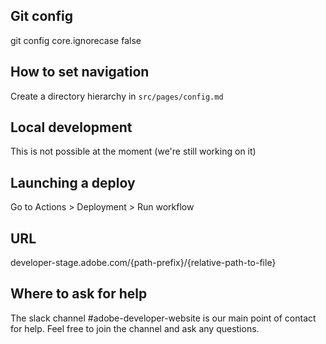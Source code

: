 ## Git config
git config core.ignorecase false

## How to set navigation
Create a directory hierarchy in `src/pages/config.md`

## Local development
This is not possible at the moment (we're still working on it)

## Launching a deploy
Go to Actions > Deployment > Run workflow

## URL
developer-stage.adobe.com/{path-prefix}/{relative-path-to-file}

## Where to ask for help

The slack channel #adobe-developer-website is our main point of contact for help. Feel free to join the channel and ask any questions.
